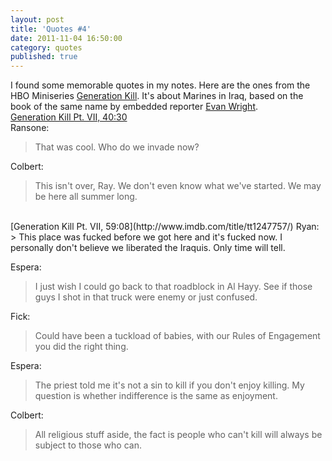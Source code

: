```yaml
---
layout: post
title: 'Quotes #4'
date: 2011-11-04 16:50:00
category: quotes
published: true
---
```

I found some memorable quotes in my notes. Here are the ones from the HBO Miniseries [Generation Kill](http://www.imdb.com/title/tt0995832/). It's about Marines in Iraq, based on the book of the same name by embedded reporter [Evan Wright](http://en.wikipedia.org/wiki/Evan_Wright).
<br>
[Generation Kill Pt. VII, 40:30](http://www.imdb.com/title/tt1247757/)  
Ransone:
> That was cool. Who do we invade now?

Colbert:
> This isn't over, Ray. We don't even know what we've started. We may be here all summer long.
<br>
[Generation Kill Pt. VII, 59:08](http://www.imdb.com/title/tt1247757/)  
Ryan:
> This place was fucked before we got here and it's fucked now. I personally don't believe we liberated the Iraquis. Only time will tell.  

Espera:
> I just wish I could go back to that roadblock in Al Hayy. See if those guys I shot in that truck were enemy or just confused. 
 
Fick:
> Could have been a tuckload of babies, with our Rules of Engagement you did the right thing.  

Espera:
> The priest told me it's not a sin to kill if you don't enjoy killing. My question is whether indifference is the same as enjoyment.   

Colbert:
> All religious stuff aside, the fact is people who can't kill will always be subject to those who can.
